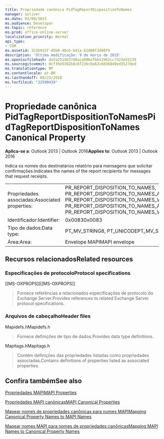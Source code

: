 ```yaml
---
title: Propriedade canônica PidTagReportDispositionToNames
manager: soliver
ms.date: 03/09/2015
ms.audience: Developer
ms.topic: reference
ms.prod: office-online-server
localization_priority: Normal
api_type:
- COM
ms.assetid: 322b915f-d5b8-40cb-b41a-62d08f3d08f9
description: 'Última modificação: 9 de março de 2015'
ms.openlocfilehash: dafa251403740aca806efbb52962cc7323e55239
ms.sourcegitcommit: 0cf39e5382b8c6f236c8a63c6036849ed3527ded
ms.translationtype: MT
ms.contentlocale: pt-BR
ms.lasthandoff: 08/23/2018
ms.locfileid: "22590439"
---
```

# <a name="pidtagreportdispositiontonames-canonical-property"></a><span data-ttu-id="ac59e-103">Propriedade canônica PidTagReportDispositionToNames</span><span class="sxs-lookup"><span data-stu-id="ac59e-103">PidTagReportDispositionToNames Canonical Property</span></span>

  
  
<span data-ttu-id="ac59e-104">**Aplica-se a**: Outlook 2013 | Outlook 2016</span><span class="sxs-lookup"><span data-stu-id="ac59e-104">**Applies to**: Outlook 2013 | Outlook 2016</span></span> 
  
<span data-ttu-id="ac59e-105">Indica os nomes dos destinatários relatório para mensagens que solicitar confirmações.</span><span class="sxs-lookup"><span data-stu-id="ac59e-105">Indicates the names of the report recipients for messages that request receipts.</span></span>
  
|||
|:-----|:-----|
|<span data-ttu-id="ac59e-106">Propriedades associadas:</span><span class="sxs-lookup"><span data-stu-id="ac59e-106">Associated properties:</span></span>  <br/> |<span data-ttu-id="ac59e-107">PR_REPORT_DISPOSITION_TO_NAMES, PR_REPORT_DISPOSITION_TO_NAMES_A, PR_REPORT_DISPOSITION_TO_NAMES_W</span><span class="sxs-lookup"><span data-stu-id="ac59e-107">PR_REPORT_DISPOSITION_TO_NAMES, PR_REPORT_DISPOSITION_TO_NAMES_A, PR_REPORT_DISPOSITION_TO_NAMES_W</span></span>  <br/> |
|<span data-ttu-id="ac59e-108">Identificador:</span><span class="sxs-lookup"><span data-stu-id="ac59e-108">Identifier:</span></span>  <br/> |<span data-ttu-id="ac59e-109">0x0083</span><span class="sxs-lookup"><span data-stu-id="ac59e-109">0x0083</span></span>  <br/> |
|<span data-ttu-id="ac59e-110">Tipo de dados:</span><span class="sxs-lookup"><span data-stu-id="ac59e-110">Data type:</span></span>  <br/> |<span data-ttu-id="ac59e-111">PT_MV_STRING8, PT_UNICODE</span><span class="sxs-lookup"><span data-stu-id="ac59e-111">PT_MV_STRING8, PT_UNICODE</span></span>  <br/> |
|<span data-ttu-id="ac59e-112">Área:</span><span class="sxs-lookup"><span data-stu-id="ac59e-112">Area:</span></span>  <br/> |<span data-ttu-id="ac59e-113">Envelope MAPI</span><span class="sxs-lookup"><span data-stu-id="ac59e-113">MAPI envelope</span></span>  <br/> |
   
## <a name="related-resources"></a><span data-ttu-id="ac59e-114">Recursos relacionados</span><span class="sxs-lookup"><span data-stu-id="ac59e-114">Related resources</span></span>

### <a name="protocol-specifications"></a><span data-ttu-id="ac59e-115">Especificações de protocolo</span><span class="sxs-lookup"><span data-stu-id="ac59e-115">Protocol specifications</span></span>

<span data-ttu-id="ac59e-116">[[MS-OXPROPS]]</span><span class="sxs-lookup"><span data-stu-id="ac59e-116">[[MS-OXPROPS]]</span></span> 
  
> <span data-ttu-id="ac59e-117">Fornece referências a relacionados especificações de protocolo do Exchange Server.</span><span class="sxs-lookup"><span data-stu-id="ac59e-117">Provides references to related Exchange Server protocol specifications.</span></span>
    
### <a name="header-files"></a><span data-ttu-id="ac59e-118">Arquivos de cabeçalho</span><span class="sxs-lookup"><span data-stu-id="ac59e-118">Header files</span></span>

<span data-ttu-id="ac59e-119">Mapidefs.h</span><span class="sxs-lookup"><span data-stu-id="ac59e-119">Mapidefs.h</span></span>
  
> <span data-ttu-id="ac59e-120">Fornece definições de tipo de dados.</span><span class="sxs-lookup"><span data-stu-id="ac59e-120">Provides data type definitions.</span></span>
    
<span data-ttu-id="ac59e-121">Mapitags.h</span><span class="sxs-lookup"><span data-stu-id="ac59e-121">Mapitags.h</span></span>
  
> <span data-ttu-id="ac59e-122">Contém definições das propriedades listadas como propriedades associadas.</span><span class="sxs-lookup"><span data-stu-id="ac59e-122">Contains definitions of properties listed as associated properties.</span></span>
    
## <a name="see-also"></a><span data-ttu-id="ac59e-123">Confira também</span><span class="sxs-lookup"><span data-stu-id="ac59e-123">See also</span></span>



[<span data-ttu-id="ac59e-124">Propriedades MAPI</span><span class="sxs-lookup"><span data-stu-id="ac59e-124">MAPI Properties</span></span>](mapi-properties.md)
  
[<span data-ttu-id="ac59e-125">Propriedades MAPI canônicas</span><span class="sxs-lookup"><span data-stu-id="ac59e-125">MAPI Canonical Properties</span></span>](mapi-canonical-properties.md)
  
[<span data-ttu-id="ac59e-126">Mapear nomes de propriedades canônicas para nomes MAPI</span><span class="sxs-lookup"><span data-stu-id="ac59e-126">Mapping Canonical Property Names to MAPI Names</span></span>](mapping-canonical-property-names-to-mapi-names.md)
  
[<span data-ttu-id="ac59e-127">Mapear nomes MAPI para nomes de propriedades canônicas</span><span class="sxs-lookup"><span data-stu-id="ac59e-127">Mapping MAPI Names to Canonical Property Names</span></span>](mapping-mapi-names-to-canonical-property-names.md)

